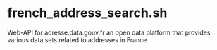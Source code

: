 # french_address_search.sh
Web-API for adresse.data.gouv.fr an open data platform that provides various data sets related to addresses in France

